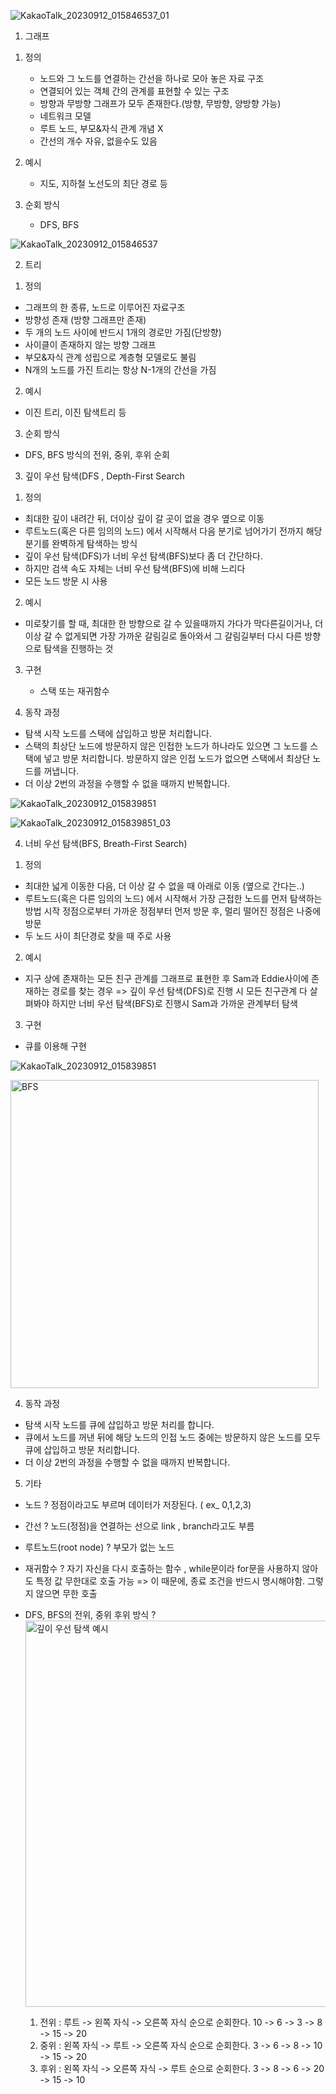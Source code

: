 ![KakaoTalk_20230912_015846537_01](https://github.com/Jino0403/Algorithm/assets/89855707/db67e477-ec54-41db-91f7-f46ec1f62ab0)

1. 그래프

1) 정의

   - 노드와 그 노드를 연결하는 간선을 하나로 모아 놓은 자료 구조
   - 연결되어 있는 객체 간의 관계를 표현할 수 있는 구조
   - 방향과 무방향 그래프가 모두 존재한다.(방향, 무방향, 양방향 가능)
   - 네트워크 모델
   - 루트 노드, 부모&자식 관계 개념 X
   - 간선의 개수 자유, 없을수도 있음

2. 예시

   - 지도, 지하철 노선도의 최단 경로 등

3. 순회 방식

   - DFS, BFS

![KakaoTalk_20230912_015846537](https://github.com/Jino0403/Algorithm/assets/89855707/ce87bc09-bdcc-4d5c-9cba-b3a814081ceb)

2. 트리

1)  정의

- 그래프의 한 종류, 노드로 이루어진 자료구조
- 방향성 존재 (방향 그래프만 존재)
- 두 개의 노드 사이에 반드시 1개의 경로만 가짐(단방향)
- 사이클이 존재하지 않는 방향 그래프
- 부모&자식 관계 성립으로 계층형 모델로도 불림
- N개의 노드를 가진 트리는 항상 N-1개의 간선을 가짐

2. 예시

- 이진 트리, 이진 탐색트리 등

3. 순회 방식

- DFS, BFS 방식의 전위, 중위, 후위 순회

3. 깊이 우선 탐색(DFS , Depth-First Search

1)  정의

- 최대한 깊이 내려간 뒤, 더이상 깊이 갈 곳이 없을 경우 옆으로 이동
- 루트노드(혹은 다른 임의의 노드) 에서 시작해서 다음 분기로 넘어가기 전까지
  해당분기를 완벽하게 탐색하는 방식
- 깊이 우선 탐색(DFS)가 너비 우선 탐색(BFS)보다 좀 더 간단하다.
- 하지만 검색 속도 자체는 너비 우선 탐색(BFS)에 비해 느리다
- 모든 노드 방문 시 사용

2.  예시

- 미로찾기를 할 때, 최대한 한 방향으로 갈 수 있을때까지 가다가 막다른길이거나, 더 이상 갈 수 없게되면
  가장 가까운 갈림길로 돌아와서 그 갈림길부터 다시 다른 방향으로 탐색을 진행하는 것

3.  구현

    - 스택 또는 재귀함수

4.  동작 과정

- 탐색 시작 노드를 스택에 삽입하고 방문 처리합니다.
- 스택의 최상단 노드에 방문하지 않은 인접한 노드가 하나라도 있으면 그 노드를 스택에 넣고 방문 처리합니다. 방문하지 않은 인접 노드가 없으면 스택에서 최상단 노드를 꺼냅니다.
- 더 이상 2번의 과정을 수행할 수 없을 때까지 반복합니다.

![KakaoTalk_20230912_015839851](https://github.com/Jino0403/Algorithm/assets/89855707/8711a207-3c3e-41fe-9377-604df152164d)

![KakaoTalk_20230912_015839851_03](https://github.com/Jino0403/Algorithm/assets/89855707/efffbbda-7ea9-4046-9329-2ddd5614b2bd)

4. 너비 우선 탐색(BFS, Breath-First Search)

1)  정의

- 최대한 넓게 이동한 다음, 더 이상 갈 수 없을 때 아래로 이동 (옆으로 간다는..)
- 루트노드(혹은 다른 임의의 노드) 에서 시작해서 가장 근접한 노드를 먼저 탐색하는 방법
  시작 정점으로부터 가까운 정점부터 먼저 방문 후, 멀리 떨어진 정점은 나중에 방문
- 두 노드 사이 최단경로 찾을 때 주로 사용

2.  예시

- 지구 상에 존재하는 모든 친구 관계를 그래프로 표현한 후 Sam과 Eddie사이에 존재하는 경로를 찾는 경우
  => 깊이 우선 탐색(DFS)로 진행 시 모든 친구관계 다 살펴봐야 하지만
  너비 우선 탐색(BFS)로 진행시 Sam과 가까운 관계부터 탐색

3.  구현

- 큐를 이용해 구현

![KakaoTalk_20230912_015839851](https://github.com/Jino0403/Algorithm/assets/89855707/8711a207-3c3e-41fe-9377-604df152164d)

<img width="493" alt="BFS" src="https://github.com/Jino0403/Algorithm/assets/89855707/d457944a-7177-4b5c-8485-1e70ef7ec092">

4.  동작 과정

- 탐색 시작 노드를 큐에 삽입하고 방문 처리를 합니다.
- 큐에서 노드를 꺼낸 뒤에 해당 노드의 인접 노드 중에는 방문하지 않은 노드를 모두 큐에 삽입하고 방문 처리합니다.
- 더 이상 2번의 과정을 수행할 수 없을 때까지 반복합니다.

5. 기타

- 노드 ? 정점이라고도 부르며 데이터가 저장된다. ( ex\_ 0,1,2,3)
- 간선 ? 노드(정점)을 연결하는 선으로 link , branch라고도 부름
- 루트노드(root node) ? 부모가 없는 노드
- 재귀함수 ? 자기 자신을 다시 호출하는 함수 , while문이라 for문을 사용하지 않아도 특정 값 무한대로 호출 가능
  => 이 때문에, 종료 조건을 반드시 명시해야함. 그렇지 않으면 무한 호출
- DFS, BFS의 전위, 중위 후위 방식 ?
  <img width="618" alt="깊이 우선 탐색 예시" src="https://github.com/Jino0403/Algorithm/assets/89855707/5f4894b4-90e0-4f92-a97a-47c4bbfd2f2d">

  1.  전위 : 루트 -> 왼쪽 자식 -> 오른쪽 자식 순으로 순회한다.
      10 -> 6 -> 3 -> 8 -> 15 -> 20
  2.  중위 : 왼쪽 자식 -> 루트 -> 오른쪽 자식 순으로 순회한다.
      3 -> 6 -> 8 -> 10 -> 15 -> 20
  3.  후위 : 왼쪽 자식 -> 오른쪽 자식 -> 루트 순으로 순회한다.
      3 -> 8 -> 6 -> 20 -> 15 -> 10
